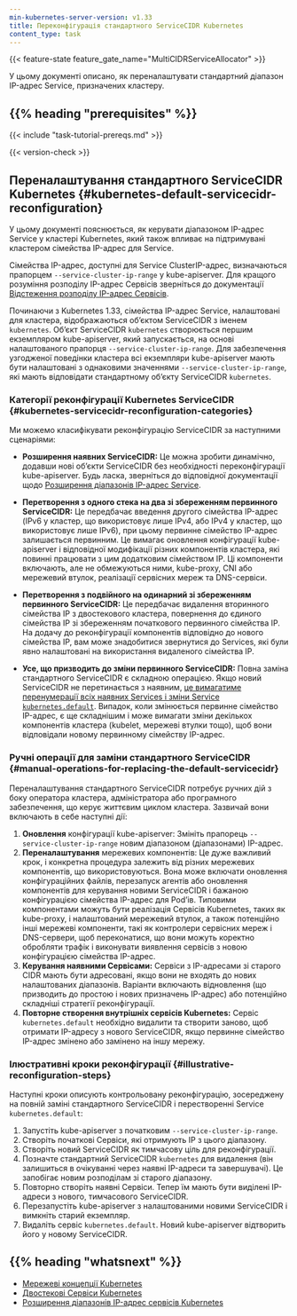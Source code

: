 ```yaml
---
min-kubernetes-server-version: v1.33
title: Переконфігурація стандартного ServiceCIDR Kubernetes
content_type: task
---
```


<!-- overview -->
{{< feature-state feature_gate_name="MultiCIDRServiceAllocator" >}}

У цьому документі описано, як переналаштувати стандартний діапазон IP-адрес Service, призначених кластеру.

## {{% heading "prerequisites" %}}

{{< include "task-tutorial-prereqs.md" >}}

{{< version-check >}}

<!-- steps -->

## Переналаштування стандартного ServiceCIDR Kubernetes {#kubernetes-default-servicecidr-reconfiguration}

У цьому документі пояснюється, як керувати діапазоном IP-адрес Service у кластері Kubernetes, який також впливає на підтримувані кластером сімейства IP-адрес для Service.

Сімейства IP-адрес, доступні для Service ClusterIP-адрес, визначаються прапорцем `--service-cluster-ip-range` у kube-apiserver. Для кращого розуміння розподілу IP-адрес Сервісів зверніться до документації [Відстеження розподілу IP-адрес Сервісів](/docs/reference/networking/virtual-ips/#ip-address-objects).

Починаючи з Kubernetes 1.33, сімейства IP-адрес Service, налаштовані для кластера, відображаються обʼєктом ServiceCIDR з іменем `kubernetes`. Обʼєкт ServiceCIDR `kubernetes` створюється першим екземпляром kube-apiserver, який запускається, на основі налаштованого прапорця `--service-cluster-ip-range`. Для забезпечення узгодженої поведінки кластера всі екземпляри kube-apiserver мають бути налаштовані з однаковими значеннями `--service-cluster-ip-range`, які мають відповідати стандартному обʼєкту ServiceCIDR `kubernetes`.

### Категорії реконфігурації Kubernetes ServiceCIDR {#kubernetes-servicecidr-reconfiguration-categories}

Ми можемо класифікувати реконфігурацію ServiceCIDR за наступними сценаріями:

* **Розширення наявних ServiceCIDR:** Це можна зробити динамічно, додавши нові обʼєкти ServiceCIDR без необхідності переконфігурації kube-apiserver. Будь ласка, зверніться до відповідної документації щодо [Розширення діапазонів IP-адрес Service](/docs/tasks/network/extend-service-ip-ranges/).

* **Перетворення з одного стека на два зі збереженням первинного ServiceCIDR:** Це передбачає введення другого сімейства IP-адрес (IPv6 у кластер, що використовує лише IPv4, або IPv4 у кластер, що використовує лише IPv6), при цьому первинне сімейство IP-адрес залишається первинним. Це вимагає оновлення конфігурації kube-apiserver і відповідної модифікації різних компонентів кластера, які повинні працювати з цим додатковим сімейством IP. Ці компоненти включають, але не обмежуються ними, kube-proxy, CNI або мережевий втулок, реалізації сервісних мереж та DNS-сервіси.

* **Перетворення з подвійного на одинарний зі збереженням первинного ServiceCIDR:** Це передбачає видалення вторинного сімейства IP з двостекового кластера, повернення до єдиного сімейства IP зі збереженням початкового первинного сімейства IP. На додачу до реконфігурації компонентів відповідно до нового сімейства IP, вам може знадобитися звернутися до Services, які були явно налаштовані на використання видаленого сімейства IP.

* **Усе, що призводить до зміни первинного ServiceCIDR:** Повна заміна стандартного ServiceCIDR є складною операцією. Якщо новий ServiceCIDR не перетинається з наявним, [це вимагатиме перенумерації всіх наявних Services і зміни Service `kubernetes.default`](#illustrative-reconfiguration-steps). Випадок, коли змінюється первинне сімейство IP-адрес, є ще складнішим і може вимагати зміни декількох компонентів кластера (kubelet, мережеві втулки тощо), щоб вони відповідали новому первинному сімейству IP-адрес.

### Ручні операції для заміни стандартного ServiceCIDR {#manual-operations-for-replacing-the-default-servicecidr}

Переналаштування стандартного ServiceCIDR потребує ручних дій з боку оператора кластера, адміністратора або програмного забезпечення, що керує життєвим циклом кластера. Зазвичай вони включають в себе наступні дії:

1. **Оновлення** конфігурації kube-apiserver: Змініть прапорець `--service-cluster-ip-range` новим діапазоном (діапазонами) IP-адрес.
2. **Переналаштування** мережевих компонентів: Це дуже важливий крок, і конкретна процедура залежить від різних мережевих компонентів, що використовуються. Вона може включати оновлення конфігураційних файлів, перезапуск агентів або оновлення компонентів для керування новими ServiceCIDR і бажаною конфігурацією сімейства IP-адрес для Podʼів. Типовими компонентами можуть бути реалізація Сервісів Kubernetes, таких як kube-proxy, і налаштований мережевий втулок, а також потенційно інші мережеві компоненти, такі як контролери сервісних мереж і DNS-сервери, щоб переконатися, що вони можуть коректно обробляти трафік і виконувати виявлення сервісів з новою конфігурацією сімейства IP-адрес.
3. **Керування наявними Сервісами:** Сервіси з IP-адресами зі старого CIDR мають бути адресовані, якщо вони не входять до нових налаштованих діапазонів. Варіанти включають відновлення (що призводить до простою і нових призначень IP-адрес) або потенційно складніші стратегії реконфігурації.
4. **Повторне створення внутрішніх сервісів Kubernetes:** Сервіс `kubernetes.default` необхідно видалити та створити заново, щоб отримати IP-адресу з нового ServiceCIDR, якщо первинне сімейство IP-адрес змінено або замінено на іншу мережу.

### Ілюстративні кроки реконфігурації {#illustrative-reconfiguration-steps}

Наступні кроки описують контрольовану реконфігурацію, зосереджену на повній заміні стандартного ServiceCIDR і перестворенні Service `kubernetes.default`:

1. Запустіть kube-apiserver з початковим `--service-cluster-ip-range`.
2. Створіть початкові Сервіси, які отримують IP з цього діапазону.
3. Створіть новий ServiceCIDR як тимчасову ціль для реконфігурації.
4. Позначте стандартний ServiceCIDR `kubernetes` для видалення (він залишиться в очікуванні через наявні IP-адреси та завершувачі). Це запобігає новим розподілам зі старого діапазону.
5. Повторно створіть наявні Сервіси. Тепер їм мають бути виділені IP-адреси з нового, тимчасового ServiceCIDR.
6. Перезапустіть kube-apiserver з налаштованими новими ServiceCIDR і вимкніть старий екземпляр.
7. Видаліть сервіс `kubernetes.default`. Новий kube-apiserver відтворить його у новому ServiceCIDR.

## {{% heading "whatsnext" %}}

* [Мережеві концепції Kubernetes](/docs/concepts/cluster-administration/networking/)
* [Двостекові Сервіси Kubernetes](/docs/concepts/services-networking/dual-stack/)
* [Розширення діапазонів IP-адрес сервісів Kubernetes](/docs/tasks/network/extend-service-ip-ranges/)
